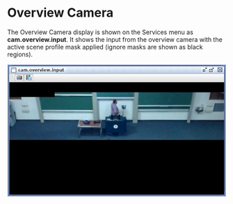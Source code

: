 # Overview Camera

The Overview Camera display is shown on the Services menu as **cam.overview.input**. It shows the input from the overview camera with the active scene profile mask applied (ignore masks are shown as black regions).

![Overview Camera display](../images/ls_overview_camera.png "Overview Camera display")

